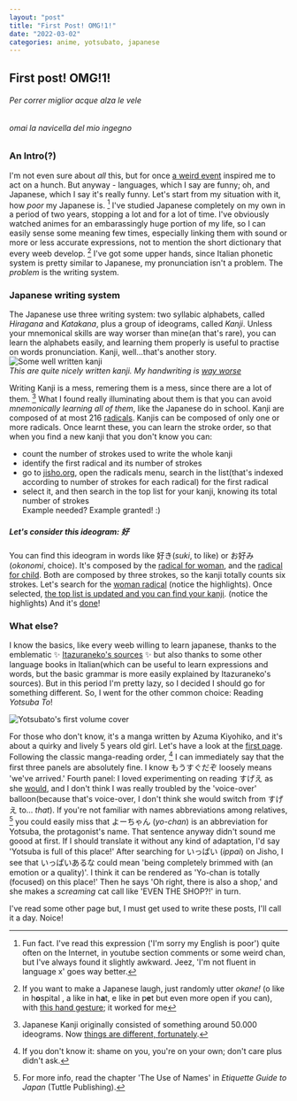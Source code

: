 ```yaml
---
layout: "post"
title: "First Post! OMG!1!"
date: "2022-03-02"
categories: anime, yotsubato, japanese
---
```


## First post! OMG!1!

###### Per correr miglior acque alza le vele
###### omai la navicella del mio ingegno

### An Intro(?)

I'm not even sure about *all* this, but for once [a weird event](tabs/about.md) inspired me to act on a hunch. But anyway - languages, which I say are funny; oh, and Japanese, which I say it's really funny. Let's start from my situation with it, how *poor* my Japanese is. [^1] I've studied Japanese completely on my own in a period of two years, stopping a lot and for a lot of time. I've obviously watched animes for an embarassingly huge portion of my life, so I can easily sense some meaning few times, especially linking them with sound or more or less accurate expressions, not to mention the short dictionary that every weeb develop. [^2] I've got some upper hands, since Italian phonetic system is pretty similar to Japanese, my pronunciation isn't a problem. The *problem* is the writing system.

### Japanese writing system

The Japanese use three writing system: two syllabic alphabets, called *Hiragana* and *Katakana*, plus a group of ideograms, called *Kanji*. Unless your mnemonical skills are way worser than mine(an that's rare), you can learn the alphabets easily, and learning them properly is useful to practise on words pronunciation. Kanji, well...that's another story.   
![Some well written kanji](https://i.imgur.com/cq7fsvR.jpeg "Some well written kanji")   
*This are quite nicely written kanji. My handwriting is [way worse](pics/myhandwriting.jpeg)*

Writing Kanji is a mess, remering them is a mess, since there are a lot of them. [^3] What I found really illuminating about them is that you can avoid *mnemonically learning all of them*, like the Japanese do in school. Kanji are composed of at most 216 [radicals](https://en.wikipedia.org/wiki/Radical_(Chinese_characters)). Kanjis can be composed of only one or more radicals. Once learnt these, you can learn the stroke order, so that when you find a new kanji that you don't know you can:   
- count the number of strokes used to write the whole kanji
- identify the first radical and its number of strokes
- go to [jisho.org](https://jisho.org), open the radicals menu, search in the list(that's indexed according to number of strokes for each radical) for the first radical
- select it, and then search in the top list for your kanji, knowing its total number of strokes   
Example needed? Example granted! :)

##### Let's consider this ideogram: 好

You can find this ideogram in words like 好き(*suki*, to like) or お好み(*okonomi*, choice). It's composed by the [radical for woman](https://en.wiktionary.org/wiki/%E5%A5%B3#Translingual), and the [radical for child](https://en.wiktionary.org/wiki/%E5%AD%90#Translingual). Both are composed by three strokes, so the kanji totally counts six strokes. Let's search for the [woman radical](pics/jisho/1.JPG) (notice the highlights). Once selected, [the top list is updated and you can find your kanji](pics/jisho/2.JPG). (notice the highlights) And it's [done](https://jisho.org/search/%E5%A5%BD)! 

### What else?
I know the basics, like every weeb willing to learn japanese, thanks to the emblematic :sparkles: [Itazuraneko's sources](https://itazuraneko.neocities.org/) :sparkles: but also thanks to some other language books in Italian(which can be useful to learn expressions and words, but the basic grammar is more easily explained by Itazuraneko's sources). But in this period I'm pretty lazy, so I decided I should go for something different. So, I went for the other common choice: Reading *Yotsuba To*! 

![Yotsubato's first volume cover](https://upload.wikimedia.org/wikipedia/en/0/01/Yotsuba%26-vol1cover-jp.png "Yotsubato's first volume cover")

For those who don't know, it's a manga written by Azuma Kiyohiko, and it's about a quirky and lively 5 years old girl. Let's have a look at the [first page](pics/Yotsubato!1-12.jpg). Following the classic manga-reading order, [^4] I can immediately say that the first three panels are absolutely fine. I know もうすぐだぞ loosely means 'we've arrived.' Fourth panel: I loved experimenting on reading すげえ as she [would](https://voca.ro/16f2XuuQ1KZH), and I don't think I was really troubled by the 'voice-over' balloon(because that's voice-over, I don't think she would switch from すげえ to... *that*). If you're not familiar with names abbreviations among relatives, [^5] you could easily miss that よーちゃん (*yo-chan*) is an abbreviation for Yotsuba, the protagonist's name. That sentence anyway didn't sound me goood at first. If I should translate it without any kind of adaptation, I'd say 'Yotsuba is full of this place!' After searching for いっぱい (*ippai*) on Jisho, I see that いっぱいあるな could mean 'being completely brimmed with (an emotion or a quality)'. I think it can be rendered as 'Yo-chan is totally (focused) on this place!' Then he says 'Oh right, there is also a shop,' and she makes a *screaming* cat call like 'EVEN THE SHOP?!' in turn.

I've read some other page but, I must get used to write these posts, I'll call it a day. Noice!



[^1]: Fun fact. I've read this expression ('I'm sorry my English is poor') quite often on the Internet, in youtube section comments or some weird chan, but I've always found it slightly awkward. Jeez, 'I'm not fluent in language x' goes way better.

[^2]: If you want to make a Japanese laugh, just randomly utter *okane!* (o like in h**o**spital , a like in h**a**t, e like in p**e**t but even more open if you can), with [this hand gesture](https://media.japanesewithanime.com/uploads/money-gesture-hachikuji-mayoi-nisemonogatari-ep01.jpg); it worked for me

[^3]: Japanese Kanji originally consisted of something around 50.000 ideograms. Now [things are different, fortunately](https://en.wikipedia.org/wiki/J%C5%8Dy%C5%8D_kanji).

[^4]: If you don't know it: shame on you, you're on your own; don't care plus didn't ask.

[^5]: For more info, read the chapter 'The Use of Names' in *Etiquette Guide to Japan* (Tuttle Publishing).